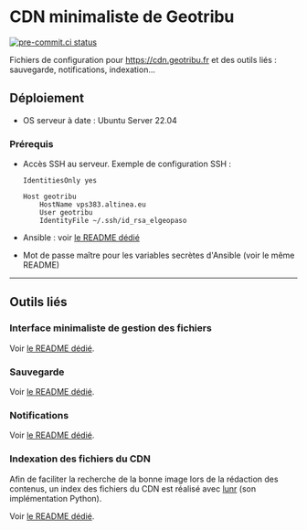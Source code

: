 # CDN minimaliste de Geotribu

[![pre-commit.ci status](https://results.pre-commit.ci/badge/github/geotribu/minimalist-cdn/master.svg)](https://results.pre-commit.ci/latest/github/geotribu/minimalist-cdn/master)

Fichiers de configuration pour <https://cdn.geotribu.fr> et des outils liés : sauvegarde, notifications, indexation...

## Déploiement

- OS serveur à date : Ubuntu Server 22.04

### Prérequis

- Accès SSH au serveur. Exemple de configuration SSH :

    ```config
    IdentitiesOnly yes

    Host geotribu
        HostName vps383.altinea.eu
        User geotribu
        IdentityFile ~/.ssh/id_rsa_elgeopaso
    ```

- Ansible : voir [le README dédié](ansible/README.md)
- Mot de passe maître pour les variables secrètes d'Ansible (voir le même README)

----

## Outils liés

### Interface minimaliste de gestion des fichiers

Voir [le README dédié](cdn/README.md).

### Sauvegarde

Voir [le README dédié](ansible/roles/backup/README.md).

### Notifications

Voir [le README dédié](notifications/README.md).

### Indexation des fichiers du CDN

Afin de faciliter la recherche de la bonne image lors de la rédaction des contenus, un index des fichiers du CDN est réalisé avec [lunr](https://lunrjs.com/) (son implémentation Python).

Voir [le README dédié](search-index/README.md).
